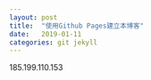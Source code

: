 ```yaml
---
layout: post
title:  "使用Github Pages建立本博客"
date:   2019-01-11
categories: git jekyll
---
```

185.199.110.153